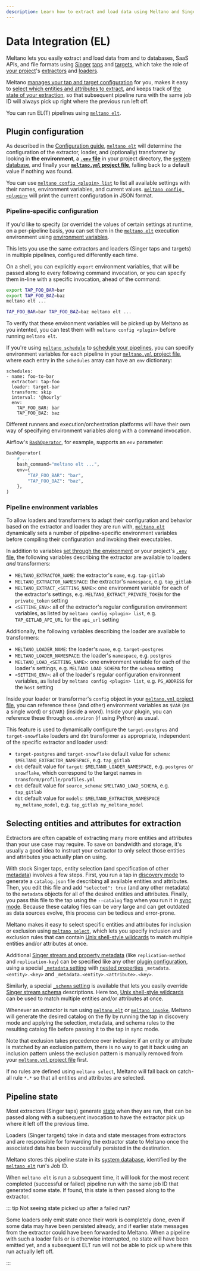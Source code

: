```yaml
---
description: Learn how to extract and load data using Meltano and Singer taps and targets
---
```


# Data Integration (EL)

Meltano lets you easily extract and load data from and to databases, SaaS APIs, and file formats
using [Singer](https://www.singer.io/) [taps](https://www.singer.io/#taps) and [targets](https://www.singer.io/#targets),
which take the role of [your project](/docs/project.html)'s [extractors](/docs/plugins.html#extractors) and [loaders](/docs/plugins.html#loaders).

Meltano [manages your tap and target configuration](#plugin-configuration) for you,
makes it easy to [select which entities and attributes to extract](#selecting-entities-and-attributes-for-extraction),
and keeps track of [the state of your extraction](#pipeline-state),
so that subsequent pipeline runs with the same job ID will always pick up right where
the previous run left off.

You can run EL(T) pipelines using [`meltano elt`](/docs/command-line-interface.html#elt).

## Plugin configuration

As described in the [Configuration guide](/docs/configuration.html#configuration-layers), [`meltano elt`](/docs/command-line-interface.html#elt) will determine the configuration of the extractor, loader, and (optionally) transformer by looking in **the environment**, a [**`.env` file**](/docs/project.html#env) in your project directory, the [system database](/docs/project.html#system-database), and finally your [**`meltano.yml` project file**](/docs/project.html#meltano-yml-project-file), falling back to a default value if nothing was found.

You can use [`meltano config <plugin> list`](/docs/command-line-interface.html#config) to list all available settings with their names, environment variables, and current values. [`meltano config <plugin>`](/docs/command-line-interface.html#config) will print the current configuration in JSON format.

### Pipeline-specific configuration

If you'd like to specify (or override) the values of certain settings at runtime, on a per-pipeline basis, you can set them in the [`meltano elt`](/docs/command-line-interface.html#elt) execution environment using [environment variables](https://en.wikipedia.org/wiki/Environment_variable).

This lets you use the same extractors and loaders (Singer taps and targets) in multiple pipelines, configured differently each time.

On a shell, you can explicitly `export` environment variables, that will be passed along to every following command invocation, or you can specify them in-line with a specific invocation, ahead of the command:

```bash
export TAP_FOO_BAR=bar
export TAP_FOO_BAZ=baz
meltano elt ...

TAP_FOO_BAR=bar TAP_FOO_BAZ=baz meltano elt ...
```

To verify that these environment variables will be picked up by Meltano as you intented, you can test them with `meltano config <plugin>` before running `meltano elt`.

If you're using [`meltano schedule`](/docs/command-line-interface.html#schedule) to [schedule your pipelines](/#orchestration), you can specify environment variables for each pipeline in your [`meltano.yml` project file](/docs/project.html#meltano-yml-project-file), where each entry in the `schedules` array can have an `env` dictionary:

```yaml{7-9}
schedules:
- name: foo-to-bar
  extractor: tap-foo
  loader: target-bar
  transform: skip
  interval: '@hourly'
  env:
    TAP_FOO_BAR: bar
    TAP_FOO_BAZ: baz
```

Different runners and execution/orchestration platforms will have their own way of specifying environment variables along with a command invocation.

Airflow's [`BashOperator`](https://airflow.apache.org/docs/stable/_api/airflow/operators/bash_operator/index.html#airflow.operators.bash_operator.BashOperator), for example, supports an `env` parameter:

```python
BashOperator(
    # ...
    bash_command="meltano elt ...",
    env={
        "TAP_FOO_BAR": "bar",
        "TAP_FOO_BAZ": "baz",
    },
)
```

### Pipeline environment variables

To allow loaders and transformers to adapt their configuration and behavior based on the extractor and loader they are run with,
[`meltano elt`](/docs/command-line-interface.html#elt) dynamically sets a number of pipeline-specific environment variables before compiling their configuration and invoking their executables.

In addition to variables [set through the environment](#pipeline-specific-configuration) or your project's [`.env` file](/docs/project.html#env), the following variables describing the extractor are available to loaders _and_ transformers:

- `MELTANO_EXTRACTOR_NAME`: the extractor's `name`, e.g. `tap-gitlab`
- `MELTANO_EXTRACTOR_NAMESPACE`: the extractor's `namespace`, e.g. `tap_gitlab`
- `MELTANO_EXTRACT_<SETTING_NAME>`: one environment variable for each of the extractor's settings, e.g. `MELTANO_EXTRACT_PRIVATE_TOKEN` for the `private_token` setting
- `<SETTING_ENV>`: all of the extractor's regular configuration environment variables, as listed by `meltano config <plugin> list`, e.g. `TAP_GITLAB_API_URL` for the `api_url` setting

Additionally, the following variables describing the loader are available to transformers:

- `MELTANO_LOADER_NAME`: the loader's `name`, e.g. `target-postgres`
- `MELTANO_LOADER_NAMESPACE`: the loader's `namespace`, e.g. `postgres`
- `MELTANO_LOAD_<SETTING_NAME>`: one environment variable for each of the loader's settings, e.g. `MELTANO_LOAD_SCHEMA` for the `schema` setting
- `<SETTING_ENV>`: all of the loader's regular configuration environment variables, as listed by `meltano config <plugin> list`, e.g. `PG_ADDRESS` for the `host` setting

Inside your loader or transformer's `config` object in your [`meltano.yml` project file](/docs/project.html#meltano-yml-project-file), you can reference these (and other) environment variables as `$VAR` (as a single word) or `${VAR}` (inside a word). Inside your plugin, you can reference these through `os.environ` (if using Python) as usual.

This feature is used to dynamically configure the `target-postgres` and `target-snowflake` loaders and `dbt` transformer as appropriate, independent of the specific extractor and loader used:
- `target-postgres` and `target-snowflake` default value for `schema`: `$MELTANO_EXTRACTOR_NAMESPACE`, e.g. `tap_gitlab`
- `dbt` default value for `target`: `$MELTANO_LOADER_NAMESPACE`, e.g. `postgres` or `snowflake`, which correspond to the target names in `transform/profile/profiles.yml`
- `dbt` default value for `source_schema`: `$MELTANO_LOAD_SCHEMA`, e.g. `tap_gitlab`
- `dbt` default value for `models`: `$MELTANO_EXTRACTOR_NAMESPACE my_meltano_model`, e.g. `tap_gitlab my_meltano_model`

## Selecting entities and attributes for extraction

Extractors are often capable of extracting many more entities and attributes than your use case may require.
To save on bandwidth and storage, it's usually a good idea to instruct your extractor to only select those entities and attributes you actually plan on using.

With stock Singer taps, entity selection (and specification of other [metadata](https://github.com/singer-io/getting-started/blob/master/docs/DISCOVERY_MODE.md#metadata)) involves a few steps. First, you run a tap in
[discovery mode](https://github.com/singer-io/getting-started/blob/master/docs/DISCOVERY_MODE.md)
to generate a `catalog.json` file describing all available entities and attributes.
Then, you edit this file and add `"selected": true` (and any other metadata) to the `metadata` objects for all of the desired entities and attributes.
Finally, you pass this file to the tap using the `--catalog` flag when you run it in [sync mode](https://github.com/singer-io/getting-started/blob/master/docs/SYNC_MODE.md).
Because these catalog files can be very large and can get outdated as data sources evolve, this process can be tedious and error-prone.

Meltano makes it easy to select specific entities and attributes for inclusion or exclusion using [`meltano select`](/docs/command-line-interface.html#select),
which lets you specify inclusion and exclusion rules that can contain [Unix shell-style wildcards](https://en.wikipedia.org/wiki/Glob_(programming)#Syntax) to match multiple entities and/or attributes at once.

Additional [Singer stream and property metadata](https://github.com/singer-io/getting-started/blob/master/docs/DISCOVERY_MODE.md#metadata)
(like `replication-method` and `replication-key`) can be specified like
any other [plugin configuration](/docs/configuration.html), using a special
[`_metadata` setting](/docs/plugins.html#metadata-extra) with
[nested properties](/docs/command-line-interface.html#nested-properties)
`_metadata.<entity>.<key>` and `_metadata.<entity>.<attribute>.<key>`.

Similarly, a special [`_schema` setting](/docs/plugins.html#schema-extra)
is available that lets you easily override
[Singer stream schema](https://github.com/singer-io/getting-started/blob/master/docs/DISCOVERY_MODE.md#schemas) descriptions.
Here too, [Unix shell-style wildcards](https://en.wikipedia.org/wiki/Glob_(programming)#Syntax) can be used to match multiple entities and/or attributes at once.

Whenever an extractor is run using [`meltano elt`](/docs/command-line-interface.html#elt)
or [`meltano invoke`](/docs/command-line-interface.html#invoke), Meltano will
generate the desired catalog on the fly by running the tap in
discovery mode and applying the selection, metadata, and schema rules to the resulting catalog file
before passing it to the tap in sync mode.

Note that exclusion takes precedence over inclusion: if an entity or attribute is matched by an exclusion pattern, there is no way to get it back using an inclusion pattern unless the exclusion pattern is manually removed from your [`meltano.yml` project file](/docs/project.html#meltano-yml-project-file) first.

If no rules are defined using `meltano select`, Meltano will fall back on catch-all rule `*.*` so that all entities and attributes are selected.

## Pipeline state

Most extractors (Singer taps) generate [state](https://github.com/singer-io/getting-started/blob/master/docs/CONFIG_AND_STATE.md#state-file) when they are run, that can be passed along with a subsequent invocation to have the extractor pick up where it left off the previous time.

Loaders (Singer targets) take in data and state messages from extractors and are responsible for forwarding the extractor state to Meltano once the associated data has been successfully persisted in the destination.

Meltano stores this pipeline state in its [system database](/docs/project.html#system-database), identified by the [`meltano elt`](/docs/command-line-interface.html#elt) run's Job ID.

When `meltano elt` is run a subsequent time, it will look for the most recent completed (successful or failed) pipeline run with the same job ID that generated some state. If found, this state is then passed along to the extractor.

::: tip Not seeing state picked up after a failed run?

Some loaders only emit state once their work is completely done, even if some data may have been persisted already, and if earlier state messages from the extractor could have been forwarded to Meltano. When a pipeline with such a loader fails or is otherwise interrupted, no state will have been emitted yet, and a subsequent ELT run will not be able to pick up where this run actually left off.

:::
